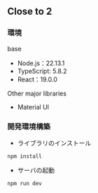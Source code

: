 ## Close to 2

### 環境
base
- Node.js：22.13.1
- TypeScript: 5.8.2
- React：19.0.0

Other major libraries
- Material UI

### 開発環境構築
- ライブラリのインストール
```
npm install
```

- サーバの起動
```
npm run dev
```
